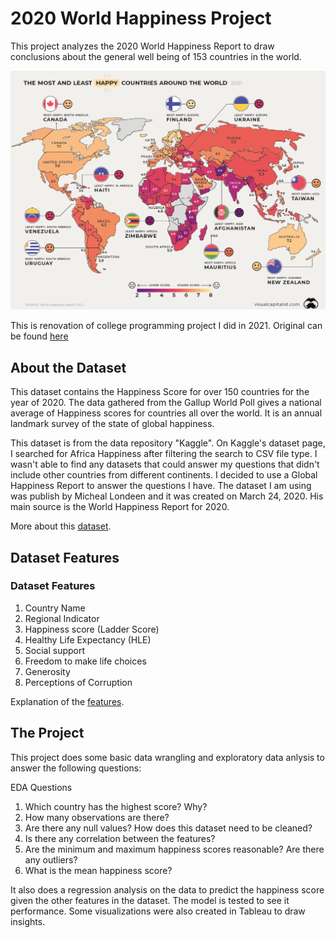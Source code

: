# 2020 World Happiness Project

This project analyzes the 2020 World Happiness Report to draw conclusions about the general well being of 153 countries in the world.

![This is an image](https://github.com/stubbsdiondra/PortfolioProjects/blob/main/World%20Happiness%202020%20Project/happiness.png)

This is renovation of college programming project I did in 2021. Original can be found [here](https://github.com/stubbsdiondra/Subjective-Wellbeing-Africa-2020)

## About the Dataset

This dataset contains the Happiness Score for over 150 countries for the year of 2020. The data gathered from the Gallup World Poll gives a national average of Happiness scores for countries all over the world. It is an annual landmark survey of the state of global happiness.

This dataset is from the data repository "Kaggle". On Kaggle's dataset page, I searched for Africa Happiness after filtering the search to CSV file type. I wasn't able to find any datasets that could answer my questions that didn't include other countries from different continents. I decided to use a Global Happiness Report to answer the questions I have. The dataset I am using was publish by Micheal Londeen and it was created on March 24, 2020. His main source is the World Happiness Report for 2020.

More about this [dataset](https://www.kaggle.com/datasets/mathurinache/world-happiness-report?select=2020.csv).

## Dataset Features

### Dataset Features

1. Country Name
2. Regional Indicator
3. Happiness score (Ladder Score)
5. Healthy Life Expectancy (HLE)
6. Social support
7. Freedom to make life choices
8. Generosity
9. Perceptions of Corruption

Explanation of the [features](https://happiness-report.s3.amazonaws.com/2020/WHR20_Ch2_Statistical_Appendix.pdf).

## The Project

This project does some basic data wrangling and exploratory data anlysis to answer the following questions:

EDA Questions
1. Which country has the highest score? Why?
2. How many observations are there?
3. Are there any null values? How does this dataset need to be cleaned?
4. Is there any correlation between the features?
5. Are the minimum and maximum happiness scores reasonable? Are there any outliers?
6. What is the mean happiness score?

It also does a regression analysis on the data to predict the happiness score given the other features in the dataset. The model is tested to see it performance. Some visualizations were also created in Tableau to draw insights.
